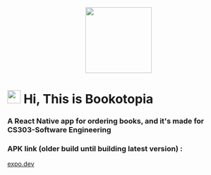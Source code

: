 <div id="header" align="center">
  <img src="https://media.tenor.com/74l5y1hUdtwAAAAi/pokemon.gif" width="150"/>
</div>

<h1>
  <img src="https://media.giphy.com/media/hvRJCLFzcasrR4ia7z/giphy.gif" width="30px"/>
  Hi, This is Bookotopia
</h1>

<h3>
    A React Native app for ordering books, and it's made for CS303-Software Engineering
</h3>

<h3>APK link (older build until building latest version) : </h3>
<a href="https://expo.dev/accounts/malekmohamed26/projects/bookStore/builds/1da48fce-6049-42d6-b409-8077de346250">
  <p>expo.dev</p>
</a>

